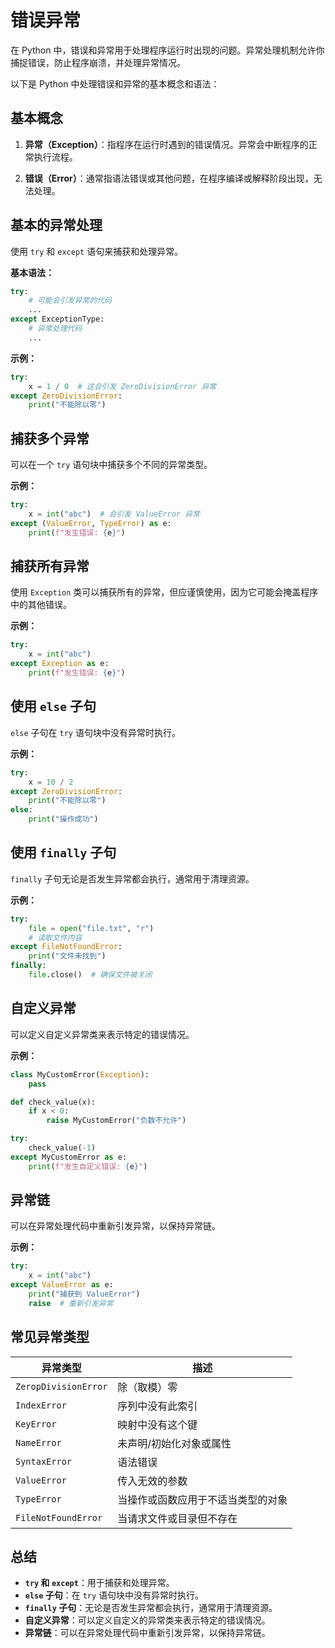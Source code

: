 # 错误异常

在 Python 中，错误和异常用于处理程序运行时出现的问题。异常处理机制允许你捕捉错误，防止程序崩溃，并处理异常情况。

以下是 Python 中处理错误和异常的基本概念和语法：

## 基本概念

1. **异常（Exception）**：指程序在运行时遇到的错误情况。异常会中断程序的正常执行流程。

2. **错误（Error）**：通常指语法错误或其他问题，在程序编译或解释阶段出现，无法处理。

## 基本的异常处理

使用 `try` 和 `except` 语句来捕获和处理异常。

**基本语法：**

```python
try:
    # 可能会引发异常的代码
    ...
except ExceptionType:
    # 异常处理代码
    ...
```

**示例：**

```python
try:
    x = 1 / 0  # 这会引发 ZeroDivisionError 异常
except ZeroDivisionError:
    print("不能除以零")
```

## 捕获多个异常

可以在一个 `try` 语句块中捕获多个不同的异常类型。

**示例：**

```python
try:
    x = int("abc")  # 会引发 ValueError 异常
except (ValueError, TypeError) as e:
    print(f"发生错误: {e}")
```

## 捕获所有异常

使用 `Exception` 类可以捕获所有的异常，但应谨慎使用，因为它可能会掩盖程序中的其他错误。

**示例：**

```python
try:
    x = int("abc")
except Exception as e:
    print(f"发生错误: {e}")
```

## 使用 `else` 子句

`else` 子句在 `try` 语句块中没有异常时执行。

**示例：**

```python
try:
    x = 10 / 2
except ZeroDivisionError:
    print("不能除以零")
else:
    print("操作成功")
```


## 使用 `finally` 子句

`finally` 子句无论是否发生异常都会执行，通常用于清理资源。

**示例：**

```python
try:
    file = open("file.txt", "r")
    # 读取文件内容
except FileNotFoundError:
    print("文件未找到")
finally:
    file.close()  # 确保文件被关闭
```

## 自定义异常

可以定义自定义异常类来表示特定的错误情况。

**示例：**

```python
class MyCustomError(Exception):
    pass

def check_value(x):
    if x < 0:
        raise MyCustomError("负数不允许")

try:
    check_value(-1)
except MyCustomError as e:
    print(f"发生自定义错误: {e}")
```


## 异常链

可以在异常处理代码中重新引发异常，以保持异常链。

**示例：**

```python
try:
    x = int("abc")
except ValueError as e:
    print("捕获到 ValueError")
    raise  # 重新引发异常
```

## 常见异常类型

| 异常类型                 | 描述                |
|----------------------|-------------------|
| `ZeropDivisionError` | 除（取模）零            |
| `IndexError`         | 序列中没有此索引          |
| `KeyError`           | 映射中没有这个键          |
| `NameError`          | 未声明/初始化对象或属性      |
| `SyntaxError`        | 语法错误              |
| `ValueError`         | 传入无效的参数           |
| `TypeError`          | 当操作或函数应用于不适当类型的对象 |
| `FileNotFoundError`  | 当请求文件或目录但不存在      |

## 总结

- **`try` 和 `except`**：用于捕获和处理异常。
- **`else` 子句**：在 `try` 语句块中没有异常时执行。
- **`finally` 子句**：无论是否发生异常都会执行，通常用于清理资源。
- **自定义异常**：可以定义自定义的异常类来表示特定的错误情况。
- **异常链**：可以在异常处理代码中重新引发异常，以保持异常链。
